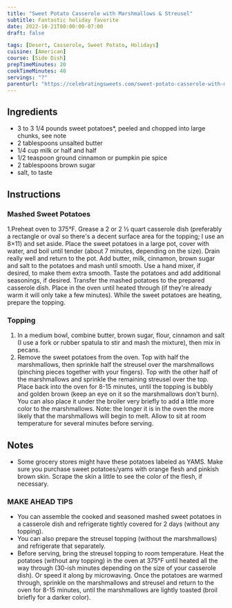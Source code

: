 ```yaml
---
title: "Sweet Potato Casserole with Marshmallows & Streusel"
subtitle: Fantastic holiday favorite
date: 2022-10-21T00:00:00-07:00
draft: false

tags: [Desert, Casserole, Sweet Potato, Holidays]
cuisine: [American]
course: [Side Dish]
prepTimeMinutes: 20
cookTimeMinutes: 40
servings: "?"
parenturl: "https://celebratingsweets.com/sweet-potato-casserole-with-marshmallow-pecan-streusel"
---
```


## Ingredients

- 3 to 3 1/4 pounds sweet potatoes*, peeled and chopped into large chunks, see note
- 2 tablespoons unsalted butter
- 1/4 cup milk or half and half
- 1/2 teaspoon ground cinnamon or pumpkin pie spice
- 2 tablespoons brown sugar
- salt, to taste

## Instructions

### Mashed Sweet Potatoes

1.Preheat oven to 375°F. Grease a 2 or 2 ½ quart casserole dish (preferably a rectangle or oval so there's a decent surface area for the topping; I use an 8×11) and set aside.
Place the sweet potatoes in a large pot, cover with water, and boil until tender (about 7 minutes, depending on the size). Drain really well and return to the pot. Add butter, milk, cinnamon, brown sugar and salt to the potatoes and mash until smooth. Use a hand mixer, if desired, to make them extra smooth. Taste the potatoes and add additional seasonings, if desired.
Transfer the mashed potatoes to the prepared casserole dish. Place in the oven until heated through (if they're already warm it will only take a few minutes). While the sweet potatoes are heating, prepare the topping.

### Topping

1. In a medium bowl, combine butter, brown sugar, flour, cinnamon and salt (I use a fork or rubber spatula to stir and mash the mixture), then mix in pecans.
2. Remove the sweet potatoes from the oven. Top with half the marshmallows, then sprinkle half the streusel over the marshmallows (pinching pieces together with your fingers). Top with the other half of the marshmallows and sprinkle the remaining streusel over the top. Place back into the oven for 8-15 minutes, until the topping is bubbly and golden brown (keep an eye on it so the marshmallows don't burn). You can also place it under the broiler very briefly to add a little more color to the marshmallows. Note: the longer it is in the oven the more likely that the marshmallows will begin to melt. Allow to sit at room temperature for several minutes before serving.

## Notes

- Some grocery stores might have these potatoes labeled as YAMS. Make sure you purchase sweet potatoes/yams with orange flesh and pinkish brown skin. Scrape the skin a little to see the color of the flesh, if necessary.

### MAKE AHEAD TIPS

- You can assemble the cooked and seasoned mashed sweet potatoes in a casserole dish and refrigerate tightly covered for 2 days (without any topping).
- You can also prepare the streusel topping (without the marshmallows) and refrigerate that separately.
- Before serving, bring the streusel topping to room temperature. Heat the potatoes (without any topping) in the oven at 375°F until heated all the way through (30-ish minutes depending on the size of your casserole dish). Or speed it along by microwaving. Once the potatoes are warmed through, sprinkle on the marshmallows and streusel and return to the oven for 8-15 minutes, until the marshmallows are lightly toasted (broil briefly for a darker color).

 
